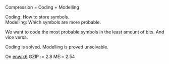 Compression = Coding + Modelling

Coding: How to store symbols.  
Modelling: Which symbols are more probable.

We want to code the most probable symbols in the least amount of bits. And vice versa.

Coding is solved.
Modelling is proved unsolvable.

On [enwik6](./enwik6) GZIP := 2.8 ME:= 2.54

